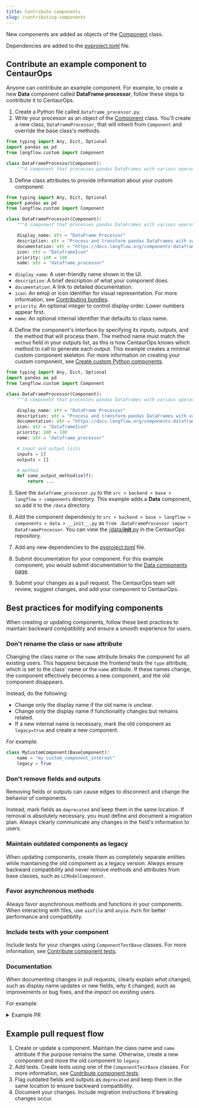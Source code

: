 ```yaml
---
title: Contribute components
slug: /contributing-components
---
```



New components are added as objects of the [Component](https://github.com/langflow-ai/langflow/blob/main/src/backend/base/langflow/custom/custom_component/component.py) class.

Dependencies are added to the [pyproject.toml](https://github.com/langflow-ai/langflow/blob/main/pyproject.toml#L148) file.

## Contribute an example component to CentaurOps

Anyone can contribute an example component. For example, to create a new **Data** component called **DataFrame processor**, follow these steps to contribute it to CentaurOps.

1. Create a Python file called `dataframe_processor.py`.
2. Write your processor as an object of the [Component](https://github.com/langflow-ai/langflow/blob/main/src/backend/base/langflow/custom/custom_component/component.py) class. You'll create a new class, `DataFrameProcessor`, that will inherit from `Component` and override the base class's methods.

```python
from typing import Any, Dict, Optional
import pandas as pd
from langflow.custom import Component

class DataFrameProcessor(Component):
    """A component that processes pandas DataFrames with various operations."""
```

3. Define class attributes to provide information about your custom component:
```python
from typing import Any, Dict, Optional
import pandas as pd
from langflow.custom import Component

class DataFrameProcessor(Component):
    """A component that processes pandas DataFrames with various operations."""

    display_name: str = "DataFrame Processor"
    description: str = "Process and transform pandas DataFrames with various operations like filtering, sorting, and aggregation."
    documentation: str = "https://docs.langflow.org/components-dataframe-processor"
    icon: str = "DataframeIcon"
    priority: int = 100
    name: str = "dataframe_processor"
```

   * `display_name`: A user-friendly name shown in the UI.
   * `description`: A brief description of what your component does.
   * `documentation`: A link to detailed documentation.
   * `icon`: An emoji or icon identifier for visual representation.
    For more information, see [Contributing bundles](/contributing-bundles#add-the-bundle-to-the-frontend-folder).
   * `priority`: An optional integer to control display order. Lower numbers appear first.
   * `name`: An optional internal identifier that defaults to class name.

4. Define the component's interface by specifying its inputs, outputs, and the method that will process them. The method name must match the `method` field in your outputs list, as this is how CentaurOps knows which method to call to generate each output.
This example creates a minimal custom component skeleton.
For more information on creating your custom component, see [Create custom Python components](/components-custom-components).
```python
from typing import Any, Dict, Optional
import pandas as pd
from langflow.custom import Component

class DataFrameProcessor(Component):
    """A component that processes pandas DataFrames with various operations."""

    display_name: str = "DataFrame Processor"
    description: str = "Process and transform pandas DataFrames with various operations like filtering, sorting, and aggregation."
    documentation: str = "https://docs.langflow.org/components-dataframe-processor"
    icon: str = "DataframeIcon"
    priority: int = 100
    name: str = "dataframe_processor"

    # input and output lists
    inputs = []
    outputs = []

    # method
    def some_output_method(self):
        return ...
```

5. Save the `dataframe_processor.py` to the `src > backend > base > langflow > components` directory.
This example adds a **Data** component, so add it to the `/data` directory.

6. Add the component dependency to `src > backend > base > langflow > components > data > __init__.py` as `from .DataFrameProcessor import DataFrameProcessor`.
You can view the [/data/__init__.py](https://github.com/langflow-ai/langflow/blob/dev/src/backend/base/langflow/components/data/__init__.py) in the CentaurOps repository.

7. Add any new dependencies to the [pyproject.toml](https://github.com/langflow-ai/langflow/blob/main/pyproject.toml#L20) file.

8. Submit documentation for your component. For this example component, you would submit documentation to the [Data components page](https://github.com/langflow-ai/langflow/blob/main/docs/docs/Components/components-data.md).

9. Submit your changes as a pull request. The CentaurOps team will review, suggest changes, and add your component to CentaurOps.

## Best practices for modifying components

When creating or updating components, follow these best practices to maintain backward compatibility and ensure a smooth experience for users.

### Don't rename the class or `name` attribute

Changing the class name or the `name` attribute breaks the component for all existing users. This happens because the frontend tests the `type` attribute, which is set to the class' name or the `name` attribute. If these names change, the component effectively becomes a new component, and the old component disappears.

Instead, do the following:
* Change only the display name if the old name is unclear.
* Change only the display name if functionality changes but remains related.
* If a new internal name is necessary, mark the old component as `legacy=true` and create a new component.

For example:
```python
class MyCustomComponent(BaseComponent):
    name = "my_custom_component_internal"
    legacy = True
```

### Don't remove fields and outputs

Removing fields or outputs can cause edges to disconnect and change the behavior of components.

Instead, mark fields as `deprecated` and keep them in the same location. If removal is absolutely necessary, you must define and document a migration plan. Always clearly communicate any changes in the field's information to users.

### Maintain outdated components as legacy

When updating components, create them as completely separate entities while maintaining the old component as a legacy version. Always ensure backward compatibility and never remove methods and attributes from base classes, such as `LCModelComponent`.

### Favor asynchronous methods

Always favor asynchronous methods and functions in your components. When interacting with files, use `aiofile` and `anyio.Path` for better performance and compatibility.

### Include tests with your component

Include tests for your changes using `ComponentTestBase` classes. For more information, see [Contribute component tests](/contributing-component-tests).

### Documentation

When documenting changes in pull requests, clearly explain *what* changed, such as display name updates or new fields, *why* it changed, such as improvements or bug fixes, and the *impact* on existing users.

For example:

<details>
<summary>Example PR</summary>

```markdown
# Pull request with changes to Notify component

This pull request updates the Notify component.

## What changed
- Added new `timeout` field to control how long the component waits for a response.
- Renamed `message` field to `notification_text` for clarity.
- Added support for async operations.
- Deprecated the `retry_count` field in favor of `max_retries`.

## Why it changed
- `timeout` field addresses user requests for better control over wait times.
- `message` to `notification_text` change makes the field's purpose clearer.
- Async support improves performance in complex flows.
- `retry_count` to `max_retries` aligns with common retry pattern terminology.

## Impact on users
- New `timeout` field is optional (defaults to 30 seconds).
- Users will see a deprecation warning for `retry_count`.
  - Migration: Replace `retry_count` with `max_retries` in existing flows.
  - Both fields will work until version 2.0.
- No action needed for async support - it's backward compatible.
```

</details>

## Example pull request flow

1. Create or update a component.
Maintain the class name and `name` attribute if the purpose remains the same.
Otherwise, create a new component and move the old component to `legacy`.
2. Add tests.
Create tests using one of the `ComponentTestBase` classes.
For more information, see [Contribute component tests](/contributing-component-tests).
3. Flag outdated fields and outputs as `deprecated` and keep them in the same location to ensure backward compatibility.
4. Document your changes.
Include migration instructions if breaking changes occur.